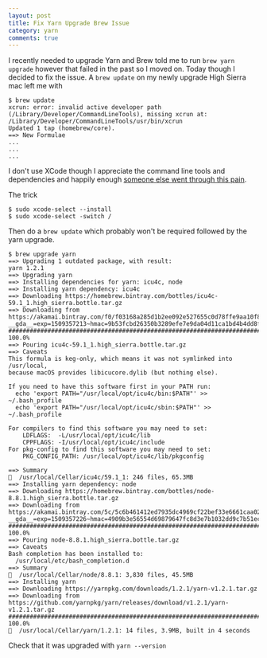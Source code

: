 ```yaml
---
layout: post
title: Fix Yarn Upgrade Brew Issue
category: yarn
comments: true
---
```


I recently needed to upgrade Yarn and Brew told me to run `brew yarn upgrade` however that failed in the past so I moved on.  Today though I decided to fix the issue.  A `brew update` on my newly upgrade High Sierra mac left me with

``` shell
$ brew update
xcrun: error: invalid active developer path (/Library/Developer/CommandLineTools), missing xcrun at: /Library/Developer/CommandLineTools/usr/bin/xcrun
Updated 1 tap (homebrew/core).
==> New Formulae
...
...
...
```

I don't use XCode though I appreciate the command line tools and dependencies and happily enough [someone else went through this pain](https://apple.stackexchange.com/questions/209624/how-to-fix-homebrew-error-invalid-active-developer-path-after-upgrade-to-os-x).

The trick

``` shell
$ sudo xcode-select --install
$ sudo xcode-select -switch /
```

Then do a `brew update` which probably won't be required followed by the yarn upgrade.

``` shell
$ brew upgrade yarn
==> Upgrading 1 outdated package, with result:
yarn 1.2.1
==> Upgrading yarn
==> Installing dependencies for yarn: icu4c, node
==> Installing yarn dependency: icu4c
==> Downloading https://homebrew.bintray.com/bottles/icu4c-59.1_1.high_sierra.bottle.tar.gz
==> Downloading from https://akamai.bintray.com/f0/f03168a285d1b2ee092e527655c0d78ffe9aa10f800d4a4d11a9bfdc0deb6315?__gda__=exp=1509357213~hmac=9b53fcbd26350b3289efe7e9da04d11ca1bd4b4dd8f11eafd54b709bcaffb
######################################################################## 100.0%
==> Pouring icu4c-59.1_1.high_sierra.bottle.tar.gz
==> Caveats
This formula is keg-only, which means it was not symlinked into /usr/local,
because macOS provides libicucore.dylib (but nothing else).

If you need to have this software first in your PATH run:
  echo 'export PATH="/usr/local/opt/icu4c/bin:$PATH"' >> ~/.bash_profile
  echo 'export PATH="/usr/local/opt/icu4c/sbin:$PATH"' >> ~/.bash_profile

For compilers to find this software you may need to set:
    LDFLAGS:  -L/usr/local/opt/icu4c/lib
    CPPFLAGS: -I/usr/local/opt/icu4c/include
For pkg-config to find this software you may need to set:
    PKG_CONFIG_PATH: /usr/local/opt/icu4c/lib/pkgconfig

==> Summary
🍺  /usr/local/Cellar/icu4c/59.1_1: 246 files, 65.3MB
==> Installing yarn dependency: node
==> Downloading https://homebrew.bintray.com/bottles/node-8.8.1.high_sierra.bottle.tar.gz
==> Downloading from https://akamai.bintray.com/5c/5c6b461412ed7935dc4969cf22bef33e6661caa02ccc2ae88c832dc1d6f05186?__gda__=exp=1509357226~hmac=4909b3e56554d69879647fc8d3e7b1032dd9c7b51ec4e8854d7e83d19199f
######################################################################## 100.0%
==> Pouring node-8.8.1.high_sierra.bottle.tar.gz
==> Caveats
Bash completion has been installed to:
  /usr/local/etc/bash_completion.d
==> Summary
🍺  /usr/local/Cellar/node/8.8.1: 3,830 files, 45.5MB
==> Installing yarn
==> Downloading https://yarnpkg.com/downloads/1.2.1/yarn-v1.2.1.tar.gz
==> Downloading from https://github.com/yarnpkg/yarn/releases/download/v1.2.1/yarn-v1.2.1.tar.gz
######################################################################## 100.0%
🍺  /usr/local/Cellar/yarn/1.2.1: 14 files, 3.9MB, built in 4 seconds
```

Check that it was upgraded with `yarn --version`
